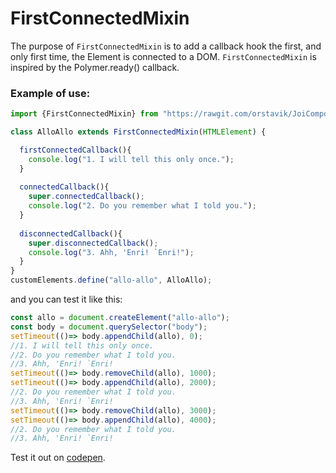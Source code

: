 # FirstConnectedMixin
The purpose of `FirstConnectedMixin` is to add a callback hook the first, and only first time, 
the Element is connected to a DOM.
`FirstConnectedMixin` is inspired by the Polymer.ready() callback.

### Example of use:

```javascript
import {FirstConnectedMixin} from "https://rawgit.com/orstavik/JoiComponents/master/src/FirstConnectedMixin.js";

class AlloAllo extends FirstConnectedMixin(HTMLElement) {

  firstConnectedCallback(){
    console.log("1. I will tell this only once.");
  }
  
  connectedCallback(){
    super.connectedCallback();
    console.log("2. Do you remember what I told you.");
  }
  
  disconnectedCallback(){
    super.disconnectedCallback();
    console.log("3. Ahh, 'Enri! `Enri!");
  }
}
customElements.define("allo-allo", AlloAllo);
```                                                                   
and you can test it like this:

```javascript
const allo = document.createElement("allo-allo");
const body = document.querySelector("body");
setTimeout(()=> body.appendChild(allo), 0);
//1. I will tell this only once.
//2. Do you remember what I told you.
//3. Ahh, 'Enri! `Enri!
setTimeout(()=> body.removeChild(allo), 1000);
setTimeout(()=> body.appendChild(allo), 2000);
//2. Do you remember what I told you.
//3. Ahh, 'Enri! `Enri!
setTimeout(()=> body.removeChild(allo), 3000);
setTimeout(()=> body.appendChild(allo), 4000);
//2. Do you remember what I told you.
//3. Ahh, 'Enri! `Enri!
```                      

Test it out on [codepen](https://codepen.io/orstavik/pen/pLmYEM).